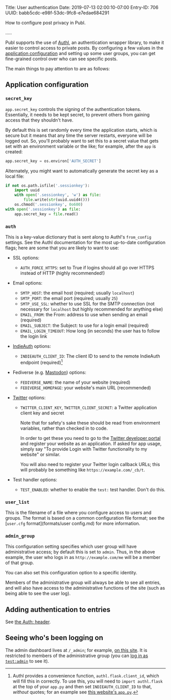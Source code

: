 Title: User authentication
Date: 2019-07-13 02:00:10-07:00
Entry-ID: 706
UUID: babb5cdc-e98f-53dc-9fc8-e7edae684291

How to configure post privacy in Publ.

.....

Publ supports the use of [Authl](https://github.com/PlaidWeb/Authl), an authentication wrapper library, to make it easier to control access to private posts.  By configuring a few values in the [application configuration](publ-python.md) and setting up some user groups, you can get fine-grained control over who can see specific posts.

The main things to pay attention to are as follows:

## Application configuration

### <span id="secret_key"></span>`secret_key`

`app.secret_key` controls the signing of the authentication tokens. Essentially, it needs to be kept secret, to prevent others from gaining access that they shouldn't have.

By default this is set randomly every time the application starts, which is secure but it means that any time the server restarts, everyone will be logged out. So, you'll probably want to set this to a secret value that gets set with an environment variable or the like; for example, after the `app` is created:

```python
app.secret_key = os.environ['AUTH_SECRET']
```

Alternately, you might want to automatically generate the secret key as a local file:

```python
if not os.path.isfile('.sessionkey'):
    import uuid
    with open('.sessionkey', 'w') as file:
        file.write(str(uuid.uuid4()))
    os.chmod('.sessionkey', 0o600)
with open('.sessionkey') as file:
    app.secret_key = file.read()
```

### <span id="auth">`auth`</span>

This is a key-value dictionary that is sent along to Authl's `from_config` settings. See the Authl documentation for the most up-to-date configuration flags; here are some that you are likely to want to use:

* SSL options:
    * <span id="force_https">`AUTH_FORCE_HTTPS`: set to True if logins should all go over HTTPS instead of HTTP (highly recommended!)</span>
* Email options:
    * `SMTP_HOST`: the email host (required; usually `localhost`)
    * `SMTP_PORT`: the email port (required; usually `25`)
    * `SMTP_USE_SSL`: whether to use SSL for the SMTP connection (not necessary for `localhost` but highly recommended for anything else)
    * `EMAIL_FROM`: the From: address to use when sending an email (required)
    * `EMAIL_SUBJECT`: the Subject: to use for a login email (required)
    * `EMAIL_LOGIN_TIMEOUT`: How long (in seconds) the user has to follow the login link
* [IndieAuth](https://indieweb.org/IndieAuth) options:
    * `INDIEAUTH_CLIENT_ID`: The client ID to send to the remote IndieAuth endpoint (required)[^clientid_iauth]
* Fediverse (e.g. [Mastodon](https://joinmastodon.org/)) options:
    * `FEDIVERSE_NAME`: the name of your website (required)
    * `FEDIVERSE_HOMEPAGE`: your website's main URL (recommended)
* [Twitter](https://twitter.com/) options:
    * `TWITTER_CLIENT_KEY`, `TWITTER_CLIENT_SECRET`: a Twitter application client key and secret

        Note that for safety's sake these should be read from environment variables, rather than checked in to code.

        In order to get these you need to go to the [Twitter developer portal](https://developer.twitter.com/) and register your website as an application. If asked for app usage, simply say "To provide Login with Twitter functionality to my website" or similar.

        You will also need to register your Twitter login callback URLs; this will probably be something like `https://example.com/_cb/t`.

* Test handler options:
    * `TEST_ENABLED`: whether to enable the `test:` test handler. Don't do this.

[^clientid_iauth]: Authl provides a convenience function, `authl.flask.client_id`, which will fill this in correctly. To use this, you will need to `import authl.flask` at the top of your `app.py` and then set `INDIEAUTH_CLIENT_ID` to that, *without* quotes; for an example see [this website's `app.py`](https://github.com/PlaidWeb/publ-site/blob/master/app.py).

### <span id="user_list"></span>`user_list`

This is the filename of a file where you configure access to users and groups. The format is based on a common configuration file format; see the [`user.cfg` format](formats/user config.md) for more information.

### <span id="admin_group"></span>`admin_group`

This configuration setting specifies which user group will have administrative access; by default this is set to `admin`. Thus, in the above example, the user who logs in as `http://example.com/me` will be a member of that group.

You can also set this configuration option to a specific identity.

Members of the administrative group will always be able to see all entries, and will also have access to the administrative functions of the site (such as being able to see the user log).

## Adding authentication to entries

See [the Auth: header](322#auth).

## Seeing who's been logging on

The admin dashboard lives at `/_admin`; for example, [on this site](/_admin). It is restricted to members of the administrative group (you can [log in as `test:admin`](/_login/_admin?me=test:admin) to see it).
